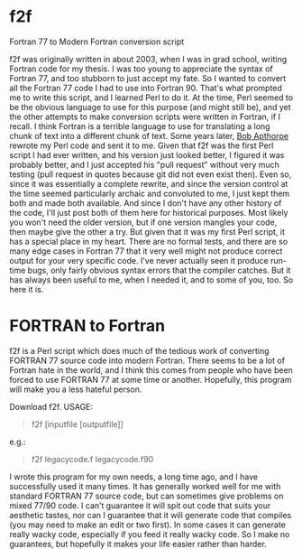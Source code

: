 # f2f
Fortran 77 to Modern Fortran conversion script

f2f was originally written in about 2003, when I was in grad school, writing Fortran code for my thesis. I was too young to appreciate the syntax of Fortran 77, and too stubborn to just accept my fate. So I wanted to convert all the Fortran 77 code I had to use into Fortran 90. That's what prompted me to write this script, and I learned Perl to do it. At the time, Perl seemed to be the obvious language to use for this purpose (and might still be), and yet the other attempts to make conversion scripts were written in Fortran, if I recall. I think Fortran is a terrible language to use for translating a long chunk of text into a different chunk of text. Some years later, [Bob Apthorpe](https://github.com/apthorpe) rewrote my Perl code and sent it to me. Given that f2f was the first Perl script I had ever written, and his version just looked better, I figured it was probably better, and I just accepted his "pull request" without very much testing (pull request in quotes because git did not even exist then). Even so, since it was essentially a complete rewrite, and since the version control at the time seemed particularly archaic and convoluted to me, I just kept them both and made both available. And since I don't have any other history of the code, I'll just post both of them here for historical purposes. Most likely you won't need the older version, but if one version mangles your code, then maybe give the other a try. But given that it was my first Perl script, it has a special place in my heart. There are no formal tests, and there are so many edge cases in Fortran 77 that it very well might not produce correct output for your very specific code. I've never actually seen it produce run-time bugs, only fairly obvious syntax errors that the compiler catches. But it has always been useful to me, when I needed it, and to some of you, too. So here it is.

# FORTRAN to Fortran

f2f is a Perl script which does much of the tedious work of converting FORTRAN 77 source code into modern Fortran. There seems to be a lot of Fortran hate in the world, and I think this comes from people who have been forced to use FORTRAN 77 at some time or another. Hopefully, this program will make you a less hateful person.

Download f2f.
USAGE:

> f2f [inputfile [outputfile]]

e.g.:

> f2f legacycode.f legacycode.f90

I wrote this program for my own needs, a long time ago, and I have successfully used it many times. It has generally worked well for me with standard FORTRAN 77 source code, but can sometimes give problems on mixed 77/90 code. I can’t guarantee it will spit out code that suits your aesthetic tastes, nor can I guarantee that it will generate code that compiles (you may need to make an edit or two first). In some cases it can generate really wacky code, especially if you feed it really wacky code. So I make no guarantees, but hopefully it makes your life easier rather than harder.
